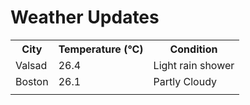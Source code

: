 # Weather Updates

<!-- WEATHER-UPDATE-START -->
<table><tr><th>City</th><th>Temperature (°C)</th><th>Condition</th></tr><tr><td>Valsad</td><td>26.4</td><td>Light rain shower</td></tr><tr><td>Boston</td><td>26.1</td><td>Partly Cloudy</td></tr><tr><td></td><td></td><td></td></tr></table>
<!-- WEATHER-UPDATE-END -->
